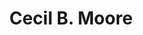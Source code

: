 ---
pid: ch444
title: Cecil B. Moore
location_transcription: North Philly- Cecil B. Moore Ave and Broad
coordinates: "[-75.158000427895, 39.978814141162]"
zipcode: '19211'
gen_neighborhood: 
neighborhood: 
outside_phl: 'INTERNATIONAL  STUNG TRENG PROVINCE '
age: '18'
age_range: 13-19
instagram: 
image_file_name: ch_444.jpg
proposal_transcription: Cecil B. speaking or educating
topic: African Americans,Person,Social Justice
topic_summary: 0, 0, 0, 0
type: Other No Form
keywords_other: 
credit: Peter Ditzler
image_labels: 
twitter: 
facebook: 
permalink: "/monuments/ch444/"
layout: item-page
---